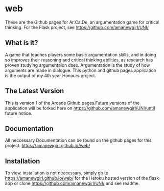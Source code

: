# web
These are the Github pages for Ar:Ca:De, an argumentation game for critical thinking. For the Flask project, see https://github.com/amanewgirl/UNI/

What is it?
----------
A game that teaches players some basic argumentation skills, and in doing so improves their reasoning and critical thinking abilities, as research has proven studying argumentaion does.
Argumentation is the study of how arguments are made in dialogue. 
This python and github pages application is the output of my 4th year Honours project.

The Latest Version
------------------
This is version 1 of the Arcade Github pages.Future versions of the application will be forked here on https://github.com/amanewgirl/UNI/until future notice.

Documentation
-------------
All neccessary Documentation can be found on the github pages for this project.
https://amanewgirl.github.io/web/

Installation
------------
To view, installation is not neccessary, simply go to https://amanewgirl.github.io/web/  for the Heroku hosted version of the flask app or clone https://github.com/amanewgirl/UNI/  and see readme.





